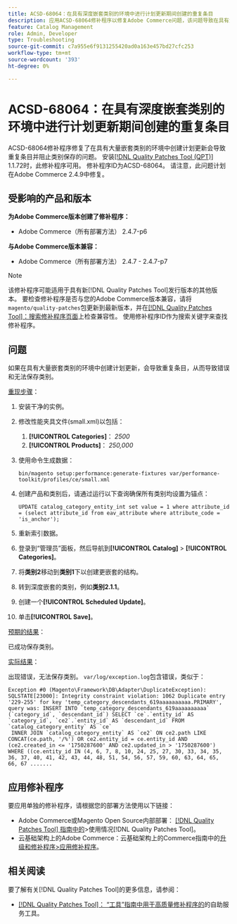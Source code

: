 ```yaml
---
title: ACSD-68064：在具有深度嵌套类别的环境中进行计划更新期间创建的重复条目
description: 应用ACSD-68064修补程序以修复Adobe Commerce问题，该问题导致在具有大量嵌套类别的环境中创建计划更新会导致重复条目并阻止类别保存。
feature: Catalog Management
role: Admin, Developer
type: Troubleshooting
source-git-commit: c7a955e6f9131255420ad0a163e457bd27cfc253
workflow-type: tm+mt
source-wordcount: '393'
ht-degree: 0%

---
```



# ACSD-68064：在具有深度嵌套类别的环境中进行计划更新期间创建的重复条目

ACSD-68064修补程序修复了在具有大量嵌套类别的环境中创建计划更新会导致重复条目并阻止类别保存的问题。 安装[[!DNL Quality Patches Tool (QPT)]](/help/tools/quality-patches-tool/quality-patches-tool-to-self-serve-quality-patches.md) 1.1.72时，此修补程序可用。 修补程序ID为ACSD-68064。 请注意，此问题计划在Adobe Commerce 2.4.9中修复。

## 受影响的产品和版本

**为Adobe Commerce版本创建了修补程序：**

* Adobe Commerce（所有部署方法） 2.4.7-p6

**与Adobe Commerce版本兼容：**

* Adobe Commerce（所有部署方法） 2.4.7 - 2.4.7-p7

>[!NOTE]
>
>该修补程序可能适用于具有新[!DNL Quality Patches Tool]发行版本的其他版本。 要检查修补程序是否与您的Adobe Commerce版本兼容，请将`magento/quality-patches`包更新到最新版本，并在[[!DNL Quality Patches Tool]：搜索修补程序页面](https://experienceleague.adobe.com/tools/commerce-quality-patches/index.html?lang=zh-Hans)上检查兼容性。 使用修补程序ID作为搜索关键字来查找修补程序。

## 问题

如果在具有大量嵌套类别的环境中创建计划更新，会导致重复条目，从而导致错误和无法保存类别。

<u>重现步骤</u>：

1. 安装干净的实例。
1. 修改性能夹具文件(small.xml)以包括：
   1. **[!UICONTROL Categories]**： *2500*
   1. **[!UICONTROL Products]**： *250,000*
1. 使用命令生成数据：

   ```
   bin/magento setup:performance:generate-fixtures var/performance-toolkit/profiles/ce/small.xml
   ```

1. 创建产品和类别后，请通过运行以下查询确保所有类别均设置为锚点：

   ```
   UPDATE catalog_category_entity_int set value = 1 where attribute_id = (select attribute_id from eav_attribute where attribute_code = 'is_anchor'); 
   ```

1. 重新索引数据。
1. 登录到“管理员”面板，然后导航到&#x200B;**[!UICONTROL Catalog]** > **[!UICONTROL Categories]**。
1. 将&#x200B;**类别2**&#x200B;移动到&#x200B;**类别1**&#x200B;下以创建更嵌套的结构。
1. 转到深度嵌套的类别，例如&#x200B;**类别2.1.1**。
1. 创建一个&#x200B;**[!UICONTROL Scheduled Update]**。
1. 单击&#x200B;**[!UICONTROL Save]**。

<u>预期的结果</u>：

已成功保存类别。

<u>实际结果</u>：

出现错误，无法保存类别。 `var/log/exception.log`包含错误，类似于：

```
Exception #0 (Magento\Framework\DB\Adapter\DuplicateException): SQLSTATE[23000]: Integrity constraint violation: 1062 Duplicate entry '229-255' for key 'temp_category_descendants_619aaaaaaaaaa.PRIMARY', query was: INSERT INTO `temp_category_descendants_619aaaaaaaaaa` (`category_id`, `descendant_id`) SELECT `ce`.`entity_id` AS `category_id`, `ce2`.`entity_id` AS `descendant_id` FROM `catalog_category_entity` AS `ce`
 INNER JOIN `catalog_category_entity` AS `ce2` ON ce2.path LIKE CONCAT(ce.path, '/%') OR ce2.entity_id = ce.entity_id AND (ce2.created_in <= '1750287600' AND ce2.updated_in > '1750287600') WHERE ((ce.entity_id IN (4, 6, 7, 8, 10, 24, 25, 27, 30, 33, 34, 35, 36, 37, 40, 41, 42, 43, 44, 48, 51, 54, 56, 57, 59, 60, 63, 64, 65, 66, 67 .......
```

## 应用修补程序

要应用单独的修补程序，请根据您的部署方法使用以下链接：

* Adobe Commerce或Magento Open Source内部部署： [[!DNL Quality Patches Tool] 指南中的](/help/tools/quality-patches-tool/usage.md)>使用情况[!DNL Quality Patches Tool]。
* 云基础架构上的Adobe Commerce：云基础架构上的Commerce指南中的[升级和修补程序>应用修补程序](https://experienceleague.adobe.com/docs/commerce-cloud-service/user-guide/develop/upgrade/apply-patches.html?lang=zh-Hans)。

## 相关阅读

要了解有关[!DNL Quality Patches Tool]的更多信息，请参阅：

* [[!DNL Quality Patches Tool]： “工具”指南中用于高质量修补程序的](/help/tools/quality-patches-tool/quality-patches-tool-to-self-serve-quality-patches.md)的自助服务工具。
